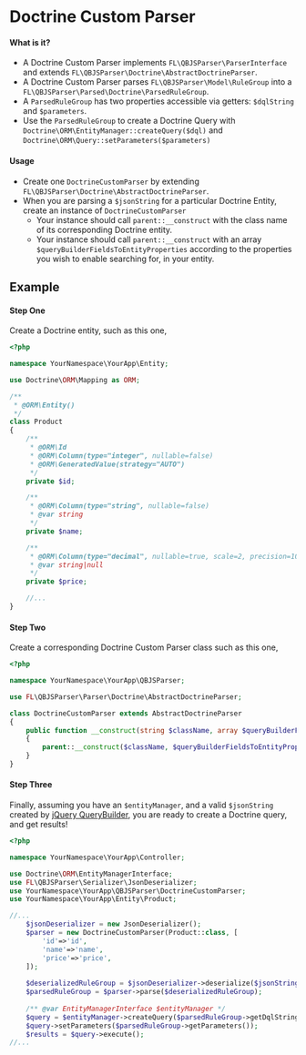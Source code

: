 # Doctrine Custom Parser

#### What is it?
- A Doctrine Custom Parser implements `FL\QBJSParser\ParserInterface` and extends `FL\QBJSParser\Doctrine\AbstractDoctrineParser`.
- A Doctrine Custom Parser parses `FL\QBJSParser\Model\RuleGroup` into a `FL\QBJSParser\Parsed\Doctrine\ParsedRuleGroup`.
- A `ParsedRuleGroup` has two properties accessible via getters: `$dqlString` and `$parameters`. 
- Use the `ParsedRuleGroup` to create a Doctrine Query with `Doctrine\ORM\EntityManager::createQuery($dql)` and `Doctrine\ORM\Query::setParameters($parameters)`

#### Usage
- Create one `DoctrineCustomParser` by extending `FL\QBJSParser\Doctrine\AbstractDoctrineParser`.
- When you are parsing a `$jsonString` for a particular Doctrine Entity, create an instance of `DoctrineCustomParser`
    - Your instance should call `parent::__construct` with the class name of its corresponding Doctrine entity.
    - Your instance should call `parent::__construct` with an array `$queryBuilderFieldsToEntityProperties` according to the properties you wish to enable searching for, in your entity.

## Example

#### Step One
Create a Doctrine entity, such as this one,

```php
<?php

namespace YourNamespace\YourApp\Entity;

use Doctrine\ORM\Mapping as ORM;

/**
 * @ORM\Entity()
 */
class Product
{
    /**
     * @ORM\Id
     * @ORM\Column(type="integer", nullable=false)
     * @ORM\GeneratedValue(strategy="AUTO")
     */
    private $id;

    /**
     * @ORM\Column(type="string", nullable=false)
     * @var string
     */
    private $name;

    /**
     * @ORM\Column(type="decimal", nullable=true, scale=2, precision=10)
     * @var string|null
     */
    private $price;

    //...
}
```

#### Step Two
Create a corresponding Doctrine Custom Parser class such as this one, 

```php
<?php

namespace YourNamespace\YourApp\QBJSParser;

use FL\QBJSParser\Parser\Doctrine\AbstractDoctrineParser;

class DoctrineCustomParser extends AbstractDoctrineParser
{
    public function __construct(string $className, array $queryBuilderFieldsToEntityProperties)
    {
        parent::__construct($className, $queryBuilderFieldsToEntityProperties);
    }
}
```

#### Step Three
Finally, assuming you have an `$entityManager`, and a  valid `$jsonString` created by [jQuery QueryBuilder](http://querybuilder.js.org/), you are ready to create a Doctrine query, and get results!

```php
<?php

namespace YourNamespace\YourApp\Controller;

use Doctrine\ORM\EntityManagerInterface;
use FL\QBJSParser\Serializer\JsonDeserializer;
use YourNamespace\YourApp\QBJSParser\DoctrineCustomParser;
use YourNamespace\YourApp\Entity\Product;

//...
    $jsonDeserializer = new JsonDeserializer();
    $parser = new DoctrineCustomParser(Product::class, [
        'id'=>'id',
        'name'=>'name',
        'price'=>'price',
    ]);
    
    $deserializedRuleGroup = $jsonDeserializer->deserialize($jsonString);
    $parsedRuleGroup = $parser->parse($deserializedRuleGroup);
    
    /** @var EntityManagerInterface $entityManager */
    $query = $entityManager->createQuery($parsedRuleGroup->getDqlString());
    $query->setParameters($parsedRuleGroup->getParameters());
    $results = $query->execute();
//... 
```

